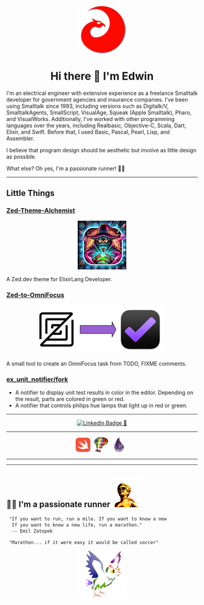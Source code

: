 <div id="header" align="center">
  <img src="https://github.com/Fulnir/Fulnir/blob/main/logo.svg" width="128" height="128"/>
  
  # Hi there 👋 I'm Edwin
  
</div>

I'm an electrical engineer with extensive experience as a freelance Smalltalk developer for government agencies and insurance companies. I've been using Smalltalk since 1993, including versions such as Digitalk/V, SmalltalkAgents, SmallScript, VisualAge, Squeak (Apple Smalltalk), Pharo, and VisualWorks. Additionally, I've worked with other programming languages over the years, including Realbasic, Objective-C, Scala, Dart, Elixir, and Swift. Before that, I used Basic, Pascal, Pearl, Lisp, and Assembler.

I believe that program design should be aesthetic but involve as little design as possible.

What else? Oh yes, I'm a passionate runner! 🏃‍♂️

---

## Little Things

### [Zed-Theme-Alchemist](https://github.com/Fulnir/zed-theme-alchemist/)

<div id="badges" align="center">
  <a href="https://github.com/Fulnir/zed-theme-alchemist/">
    <img src="https://github.com/Fulnir/zed-theme-alchemist/blob/main/logo.png" alt="Zed-Theme-Alchemist"/>
  </a>
</div>

A Zed.dev theme for ElixirLang Developer.

### [Zed-to-OmniFocus](https://github.com/Fulnir/zed_to_omnifocus)

<div id="badges" align="center">
  <a href="https://github.com/Fulnir/zed-theme-alchemist/">
    <img src="https://github.com/Fulnir/Fulnir/blob/main/zed_of.png" alt="Zed-to-OmniFocus"/>
  </a>
</div>

A small tool to create an OmniFocus task from TODO, FIXME comments.

### [ex_unit_notifier/fork](https://github.com/Fulnir/ex_unit_notifier)

- A notifier to display unit test results in color in the editor. Depending on the result, parts are colored in green or red.
- A notifier that controls philips hue lamps that light up in red or green.


---

<div id="badges" align="center">
  <a href="https://www.linkedin.com/in/edwinbuehler/">
    <img src="https://img.shields.io/badge/LinkedIn-blue?style=for-the-badge&logo=linkedin&logoColor=white" alt="LinkedIn Badge"/>
  </a>
  <a href="https://bsky.app/profile/edwins.cloud">
    🦋
  </a>
</div>



---

<div align="center">
  <img src="https://github.com/devicons/devicon/blob/master/icons/swift/swift-original.svg" title="Swift" alt="Swift" width="40" height="40"/>&nbsp;
  <img src="https://github.com/Fulnir/Fulnir/blob/main/Balloon.png" title="Smalltalk" alt="Smalltalk" width="40" height="40"/>&nbsp;
  <img src="https://github.com/devicons/devicon/blob/master/icons/elixir/elixir-original.svg" title="Elixir" alt="Elixir" width="40" height="40"/>&nbsp;
</div>

---


---

## 🏃🏻 I'm a passionate runner <img src="https://github.com/Fulnir/Fulnir/blob/main/edwin_runner.png" width="80"/>


```
 "If you want to run, run a mile. If you want to know a new 
  If you want to know a new life, run a marathon."
  -- Emil Zatopek 
```

```
 "Marathon... if it were easy it would be called soccer"
```

<div id="header" align="center">
   <img src="https://github.com/Fulnir/Fulnir/blob/main/Archimedes_1024.png" width="128"/>
</div>


